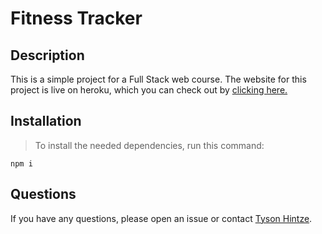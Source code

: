# Fitness Tracker

## Description

This is a simple project for a Full Stack web course. The website for this project is live on heroku, which you can check out by [clicking here.](https://salty-basin-41673.herokuapp.com/)

## Installation

>To install the needed dependencies, run this command:

```
npm i
```

## Questions

If you have any questions, please open an issue or contact [Tyson Hintze](https://github.com/hintzetyson).